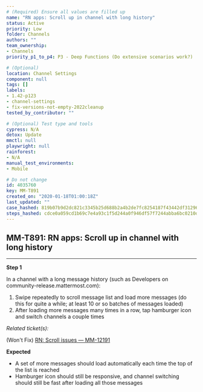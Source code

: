 ```yaml
---
# (Required) Ensure all values are filled up
name: "RN apps: Scroll up in channel with long history"
status: Active
priority: Low
folder: Channels
authors: ""
team_ownership:
- Channels
priority_p1_to_p4: P3 - Deep Functions (Do extensive scenarios work?)

# (Optional)
location: Channel Settings
component: null
tags: []
labels:
- 1.42-p123
- channel-settings
- fix-versions-not-empty-2022cleanup
tested_by_contributor: ""

# (Optional) Test type and tools
cypress: N/A
detox: Update
mmctl: null
playwright: null
rainforest:
- N/A
manual_test_environments:
- Mobile

# Do not change
id: 4035760
key: MM-T891
created_on: "2020-01-18T01:00:18Z"
last_updated: ""
case_hashed: 819b07b9d2dc821c3345b25d688b2a4b2de7fc8254187f43442df312969e7ae7304e9e3fce9c005078b86a3464db3d73
steps_hashed: cdce0a059cd1b69c7e4a93c1f5d244a0f946df57f7244abba6bc0210d4fe3b4bf4cc1dd0479299e6737971f9ae68fb89
---
```


<!-- (Auto-generated) Based on frontmatter's "key" and "name" -->

## MM-T891: RN apps: Scroll up in channel with long history

---

**Step 1**

In a channel with a long message history (such as Developers on community-release.mattermost.com):

1. Swipe repeatedly to scroll message list and load more messages (do this for quite a while; at least 10 or so batches of messages loaded)
2. After loading more messages many times in a row, tap hamburger icon and switch channels a couple times

_Related ticket(s):_

(Won't Fix) [RN: Scroll issues — MM-12191](https://mattermost.atlassian.net/browse/MM-12191)

**Expected**

- A set of more messages should load automatically each time the top of the list is reached
- Hamburger icon should still be responsive, and channel switching should still be fast after loading all those messages
